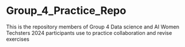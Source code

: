 # Group_4_Practice_Repo
This is the repository members of Group 4 Data science and AI Women Techsters 2024 participants use to practice collaboration and revise exercises
